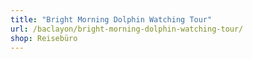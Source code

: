 ```yaml
---
title: "Bright Morning Dolphin Watching Tour"
url: /baclayon/bright-morning-dolphin-watching-tour/
shop: Reisebüro
---
```

